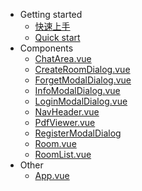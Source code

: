 - Getting started
  - [快速上手](quickStartCh.md)
  - [Quick start](quickStartEn.md)
- Components
  - [ChatArea.vue](ChatArea.vue.md)
  - [CreateRoomDialog.vue](CreateRoomDialog.vue.md)
  - [ForgetModalDialog.vue](ForgetModalDialog.vue.md)
  - [InfoModalDialog.vue](InfoModalDialog.vue.md)
  - [LoginModalDialog.vue](LoginModalDialog.vue.md)
  - [NavHeader.vue](NavHeader.vue.md)
  - [PdfViewer.vue](PdfViewer.vue.md)
  - [RegisterModalDialog](RegisterModalDialog.vue.md)
  - [Room.vue](Room.vue.md)
  - [RoomList.vue](RoomList.vue.md)
- Other
  - [App.vue](App.vue.md)